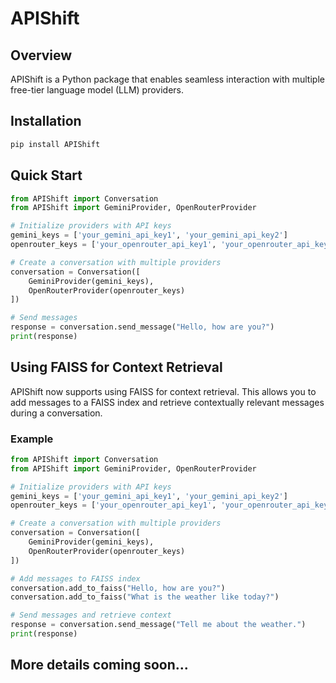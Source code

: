 # APIShift

## Overview

APIShift is a Python package that enables seamless interaction with multiple free-tier language model (LLM) providers.

## Installation

```bash
pip install APIShift
```

## Quick Start

```python
from APIShift import Conversation
from APIShift import GeminiProvider, OpenRouterProvider

# Initialize providers with API keys
gemini_keys = ['your_gemini_api_key1', 'your_gemini_api_key2']
openrouter_keys = ['your_openrouter_api_key1', 'your_openrouter_api_key2']

# Create a conversation with multiple providers
conversation = Conversation([
    GeminiProvider(gemini_keys),
    OpenRouterProvider(openrouter_keys)
])

# Send messages
response = conversation.send_message("Hello, how are you?")
print(response)
```

## Using FAISS for Context Retrieval

APIShift now supports using FAISS for context retrieval. This allows you to add messages to a FAISS index and retrieve contextually relevant messages during a conversation.

### Example

```python
from APIShift import Conversation
from APIShift import GeminiProvider, OpenRouterProvider

# Initialize providers with API keys
gemini_keys = ['your_gemini_api_key1', 'your_gemini_api_key2']
openrouter_keys = ['your_openrouter_api_key1', 'your_openrouter_api_key2']

# Create a conversation with multiple providers
conversation = Conversation([
    GeminiProvider(gemini_keys),
    OpenRouterProvider(openrouter_keys)
])

# Add messages to FAISS index
conversation.add_to_faiss("Hello, how are you?")
conversation.add_to_faiss("What is the weather like today?")

# Send messages and retrieve context
response = conversation.send_message("Tell me about the weather.")
print(response)
```

## More details coming soon...
